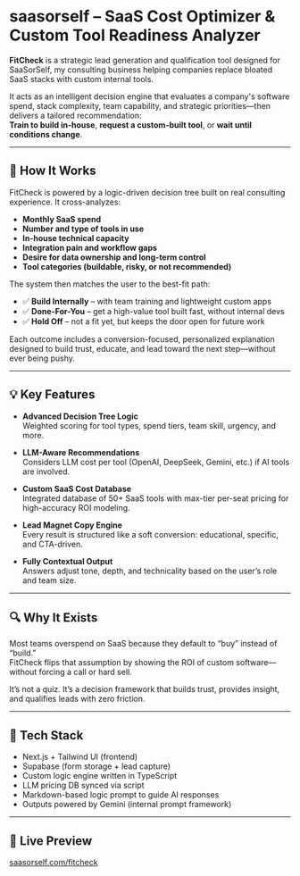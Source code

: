# saasorself – SaaS Cost Optimizer & Custom Tool Readiness Analyzer

**FitCheck** is a strategic lead generation and qualification tool designed for SaaSorSelf, my consulting business helping companies replace bloated SaaS stacks with custom internal tools.

It acts as an intelligent decision engine that evaluates a company's software spend, stack complexity, team capability, and strategic priorities—then delivers a tailored recommendation:  
**Train to build in-house**, **request a custom-built tool**, or **wait until conditions change**.

---

## 🧠 How It Works

FitCheck is powered by a logic-driven decision tree built on real consulting experience. It cross-analyzes:

- **Monthly SaaS spend**
- **Number and type of tools in use**
- **In-house technical capacity**
- **Integration pain and workflow gaps**
- **Desire for data ownership and long-term control**
- **Tool categories (buildable, risky, or not recommended)**

The system then matches the user to the best-fit path:
- ✅ **Build Internally** – with team training and lightweight custom apps
- ✅ **Done-For-You** – get a high-value tool built fast, without internal devs
- ✅ **Hold Off** – not a fit yet, but keeps the door open for future work

Each outcome includes a conversion-focused, personalized explanation designed to build trust, educate, and lead toward the next step—without ever being pushy.

---

## 💡 Key Features

- **Advanced Decision Tree Logic**  
  Weighted scoring for tool types, spend tiers, team skill, urgency, and more.

- **LLM-Aware Recommendations**  
  Considers LLM cost per tool (OpenAI, DeepSeek, Gemini, etc.) if AI tools are involved.

- **Custom SaaS Cost Database**  
  Integrated database of 50+ SaaS tools with max-tier per-seat pricing for high-accuracy ROI modeling.

- **Lead Magnet Copy Engine**  
  Every result is structured like a soft conversion: educational, specific, and CTA-driven.

- **Fully Contextual Output**  
  Answers adjust tone, depth, and technicality based on the user’s role and team size.

---

## 🔍 Why It Exists

Most teams overspend on SaaS because they default to “buy” instead of “build.”  
FitCheck flips that assumption by showing the ROI of custom software—without forcing a call or hard sell.

It’s not a quiz. It’s a decision framework that builds trust, provides insight, and qualifies leads with zero friction.

---

## 🔗 Tech Stack

- Next.js + Tailwind UI (frontend)
- Supabase (form storage + lead capture)
- Custom logic engine written in TypeScript
- LLM pricing DB synced via script
- Markdown-based logic prompt to guide AI responses
- Outputs powered by Gemini (internal prompt framework)


---

## 🔗 Live Preview  
[saasorself.com/fitcheck](https://saasorself-ai-build-vs-buy-software-calculator-cu-946255085766.us-west1.run.app/#/calculator)


